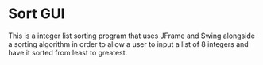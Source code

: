 # Sort GUI

This is a integer list sorting program that uses JFrame and Swing alongside a sorting algorithm in order to allow a user to input a list of 8 integers and have it sorted from least to greatest.
